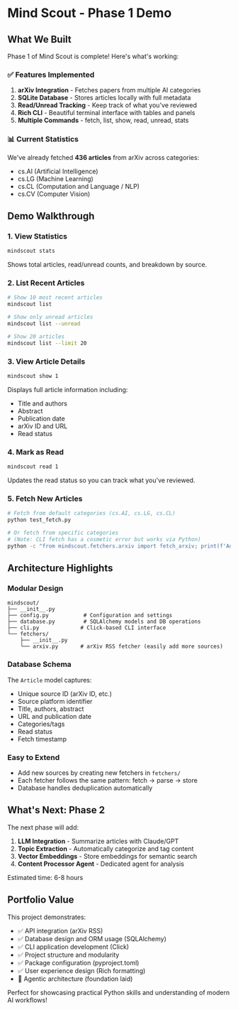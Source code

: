 # Mind Scout - Phase 1 Demo

## What We Built

Phase 1 of Mind Scout is complete! Here's what's working:

### ✅ Features Implemented

1. **arXiv Integration** - Fetches papers from multiple AI categories
2. **SQLite Database** - Stores articles locally with full metadata
3. **Read/Unread Tracking** - Keep track of what you've reviewed
4. **Rich CLI** - Beautiful terminal interface with tables and panels
5. **Multiple Commands** - fetch, list, show, read, unread, stats

### 📊 Current Statistics

We've already fetched **436 articles** from arXiv across categories:
- cs.AI (Artificial Intelligence)
- cs.LG (Machine Learning)
- cs.CL (Computation and Language / NLP)
- cs.CV (Computer Vision)

## Demo Walkthrough

### 1. View Statistics
```bash
mindscout stats
```
Shows total articles, read/unread counts, and breakdown by source.

### 2. List Recent Articles
```bash
# Show 10 most recent articles
mindscout list

# Show only unread articles
mindscout list --unread

# Show 20 articles
mindscout list --limit 20
```

### 3. View Article Details
```bash
mindscout show 1
```
Displays full article information including:
- Title and authors
- Abstract
- Publication date
- arXiv ID and URL
- Read status

### 4. Mark as Read
```bash
mindscout read 1
```
Updates the read status so you can track what you've reviewed.

### 5. Fetch New Articles
```bash
# Fetch from default categories (cs.AI, cs.LG, cs.CL)
python test_fetch.py

# Or fetch from specific categories
# (Note: CLI fetch has a cosmetic error but works via Python)
python -c "from mindscout.fetchers.arxiv import fetch_arxiv; print(f'Added {fetch_arxiv([\"cs.CV\"])} articles')"
```

## Architecture Highlights

### Modular Design
```
mindscout/
├── __init__.py
├── config.py           # Configuration and settings
├── database.py         # SQLAlchemy models and DB operations
├── cli.py             # Click-based CLI interface
└── fetchers/
    ├── __init__.py
    └── arxiv.py       # arXiv RSS fetcher (easily add more sources)
```

### Database Schema
The `Article` model captures:
- Unique source ID (arXiv ID, etc.)
- Source platform identifier
- Title, authors, abstract
- URL and publication date
- Categories/tags
- Read status
- Fetch timestamp

### Easy to Extend
- Add new sources by creating new fetchers in `fetchers/`
- Each fetcher follows the same pattern: fetch → parse → store
- Database handles deduplication automatically

## What's Next: Phase 2

The next phase will add:
1. **LLM Integration** - Summarize articles with Claude/GPT
2. **Topic Extraction** - Automatically categorize and tag content
3. **Vector Embeddings** - Store embeddings for semantic search
4. **Content Processor Agent** - Dedicated agent for analysis

Estimated time: 6-8 hours

## Portfolio Value

This project demonstrates:
- ✅ API integration (arXiv RSS)
- ✅ Database design and ORM usage (SQLAlchemy)
- ✅ CLI application development (Click)
- ✅ Project structure and modularity
- ✅ Package configuration (pyproject.toml)
- ✅ User experience design (Rich formatting)
- 🔄 Agentic architecture (foundation laid)

Perfect for showcasing practical Python skills and understanding of modern AI workflows!
